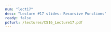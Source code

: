 ```yaml
---
num: "lect17"
desc: "Lecture #17 slides: Recursive Functions"
ready: false
pdfurl: /lectures/CS16_Lecture17.pdf
---
```


